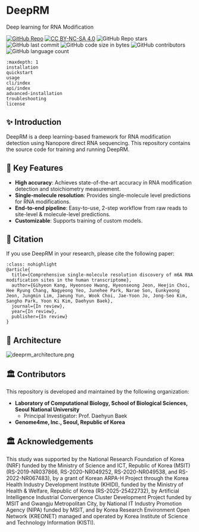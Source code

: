 # DeepRM
Deep learning for RNA Modification

[![GitHub Repo](https://img.shields.io/badge/GitHub-Repository-red?logo=github)](https://github.com/vadanamu/DeepRM)
[![CC BY-NC-SA 4.0](https://img.shields.io/badge/License-CC%20BY--NC--SA%204.0-blue)](https://creativecommons.org/licenses/by-nc-sa/4.0/)
![GitHub Repo stars](https://img.shields.io/github/stars/vadanamu/DeepRM?style=social)
![GitHub last commit](https://img.shields.io/github/last-commit/vadanamu/DeepRM)
![GitHub code size in bytes](https://img.shields.io/github/languages/code-size/vadanamu/DeepRM)
![GitHub contributors](https://img.shields.io/github/contributors/vadanamu/DeepRM)
![GitHub language count](https://img.shields.io/github/languages/count/vadanamu/DeepRM)

```{toctree}
:maxdepth: 1
installation
quickstart
usage
cli/index
api/index
advanced-installation
troubleshooting
license
```

## ✨ Introduction
DeepRM is a deep learning-based framework for RNA modification detection using Nanopore direct RNA sequencing.
This repository contains the source code for training and running DeepRM.

## 🎯 Key Features
* **High accuracy**: Achieves state-of-the-art accuracy in RNA modification detection and stoichiometry measurement.
* **Single-molecule resolution**: Provides single-molecule level predictions for RNA modifications.
* **End-to-end pipeline**: Easy-to-use, 2-step workflow from raw reads to site-level & molecule-level predictions.
* **Customizable**: Supports training of custom models.


## 📝 Citation
If you use DeepRM in your research, please cite the following paper:
```{code-block} text
:class: nohighlight
@article{
  title={Comprehensive single-molecule resolution discovery of m6A RNA modification sites in the human transcriptome},
  author={Gihyeon Kang, Hyeonseo Hwang, Hyeonseong Jeon, Heejin Choi, Hee Ryung Chang, Nagyeong Yeo, Junehee Park, Narae Son, Eunkyeong Jeon, Jungmin Lim, Jaeung Yun, Wook Choi, Jae-Yoon Jo, Jong-Seo Kim, Sangho Park, Yoon Ki Kim, Daehyun Baek},
  journal={In review},
  year={In review},
  publisher={In review}
}
```

## 📐 Architecture
![deeprm_architecture.png](../images/deeprm_architecture.png)


## 🏛️ Contributors
This repository is developed and maintained by the following organization:
* **Laboratory of Computational Biology, School of Biological Sciences, Seoul National University**
    * Principal Investigator: Prof. Daehyun Baek
* **Genome4me, Inc., Seoul, Republic of Korea**


## 🏛️ Acknowledgements
This study was supported by the National Research Foundation of Korea (NRF) funded by the Ministry of Science and ICT, Republic of Korea (MSIT) (RS-2019-NR037866, RS-2020-NR049252, RS-2020-NR049538, and RS-2022-NR067483), by a grant of Korean ARPA-H Project through the Korea Health Industry Development Institute (KHIDI), funded by the Ministry of Health & Welfare, Republic of Korea (RS-2025-25422732), by Artificial Intelligence Industrial Convergence Cluster Development Project funded by MSIT and Gwangju Metropolitan City, by National IT Industry Promotion Agency (NIPA) funded by MSIT, and by Korea Research Environment Open Network (KREONET) managed and operated by Korea Institute of Science and Technology Information (KISTI).

